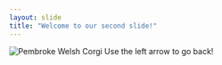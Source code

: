 ```yaml
---
layout: slide
title: "Welcome to our second slide!"
---
```

![Pembroke Welsh Corgi](https://en.wikipedia.org/wiki/File:WelshCorgi.jpeg)
Use the left arrow to go back!
